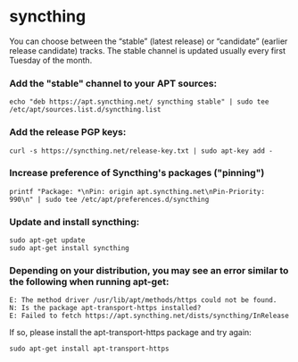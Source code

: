 # syncthing

You can choose between the “stable” (latest release) or “candidate” (earlier release candidate) tracks. The stable channel is updated usually every first Tuesday of the month.

### Add the "stable" channel to your APT sources:
```
echo "deb https://apt.syncthing.net/ syncthing stable" | sudo tee /etc/apt/sources.list.d/syncthing.list
```

### Add the release PGP keys:
```
curl -s https://syncthing.net/release-key.txt | sudo apt-key add -
```

### Increase preference of Syncthing's packages ("pinning")
```
printf "Package: *\nPin: origin apt.syncthing.net\nPin-Priority: 990\n" | sudo tee /etc/apt/preferences.d/syncthing
```

### Update and install syncthing:
```
sudo apt-get update
sudo apt-get install syncthing
```

### Depending on your distribution, you may see an error similar to the following when running apt-get:
```
E: The method driver /usr/lib/apt/methods/https could not be found.
N: Is the package apt-transport-https installed?
E: Failed to fetch https://apt.syncthing.net/dists/syncthing/InRelease
```

If so, please install the apt-transport-https package and try again:
```
sudo apt-get install apt-transport-https
```
